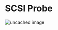 # SCSI Probe

![uncached image](http://www.plantuml.com/plantuml/proxy?cache=no&src=https://raw.github.com/bsdimp/cam-docs/main/scsi_probe_device_state_diagram.uml)

